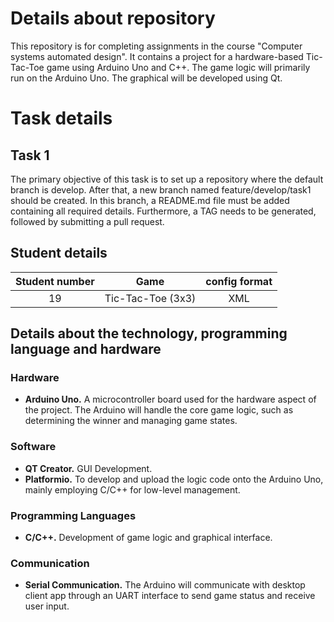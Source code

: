 ﻿# Details about repository
This repository is for completing assignments in the course "Computer systems automated design". It contains a project for a hardware-based Tic-Tac-Toe game using Arduino Uno and C++. The game logic will primarily run on the Arduino Uno. The graphical will be developed using Qt.


# Task details
## Task 1
The primary objective of this task is to set up a repository where the default branch is develop. After that, a new branch named feature/develop/task1 should be created. In this branch, a README.md file must be added containing all required details. Furthermore, a TAG needs to be generated, followed by submitting a pull request.

## Student details
| Student number | Game               | config format |
| :------------: | :-----------------: | :-----------: |
| 19             | Tic-Tac-Toe (3x3)   | XML           |

## Details about the technology, programming language and hardware

### Hardware
- **Arduino Uno.**
A microcontroller board used for the hardware aspect of the project. The Arduino will handle the core game logic, such as determining the winner and managing game states. 

### Software
- **QT Creator.**
GUI Development.
- **Platformio.**
To develop and upload the logic code onto the Arduino Uno, mainly employing C/C++ for low-level management.

### Programming Languages
- **C/C++.**
Development of game logic and graphical interface.

### Communication
- **Serial Communication.** 
The Arduino will communicate with desktop client app through an UART interface to send game status and receive user input.
